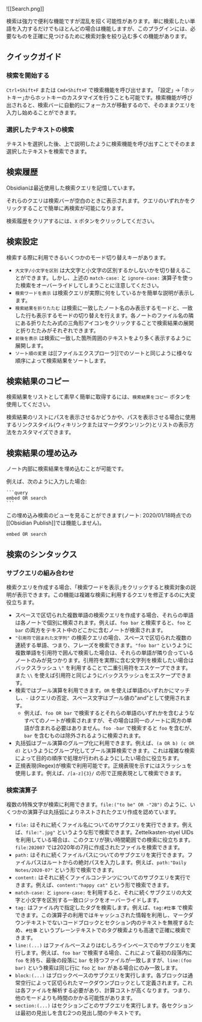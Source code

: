 ![[Search.png]]

検索は強力で便利な機能ですが混乱を招く可能性があります。単に検索したい単語を入力するだけでもほとんどの場合は機能しますが、このプラグインには、必要なものを正確に見つけるために検索対象を絞り込む多くの機能があります。

## クイックガイド

### 検索を開始する

`Ctrl+Shift+F` または `Cmd+Shift+F` で検索機能を呼び出せます。 ｢設定｣ → ｢ホットキー｣からホットキーのカスタマイズを行うことも可能です。検索機能が呼び出されると、検索バーに自動的にフォーカスが移動するので、そのままクエリを入力し始めることができます。

### 選択したテキストの検索

テキストを選択した後、上で説明したように検索機能を呼び出すことでそのまま選択したテキストを検索できます。
## 検索履歴

Obsidianは最近使用した検索クエリを記憶しています。

それらのクエリは検索バーが空白のときに表示されます。クエリのいずれかをクリックすることで簡単に再検索が可能になります。

検索履歴をクリアするには、`X` ボタンをクリックしてください。
## 検索設定

検索する際に利用できるいくつかのモード切り替えキーがあります。

- `大文字/小文字を区別` は大文字と小文字の区別するかしないかを切り替えることができます。しかし、上述の `match-case:` と `ignore-case:` 演算子を使った検索をオーバーライドしてしまうことに注意してください。
- `検索ワードを表示` は検索クエリが実際に何をしているかを簡単な説明が表示します。
- `検索結果を折りたたむ` は検索に一致したノート名のみ表示するモードと、一致した行も表示するモードの切り替えを行えます。各ノートのファイル名の隣にある折りたたみ式の三角形アイコンをクリックすることで検索結果の展開と折りたたみがそれぞれできます。
- `前後を表示` は検索に一致した箇所周囲のテキストをより多く表示するように展開します。
- `ソート順の変更` は[[ファイルエクスプローラ]]でのソートと同じように様々な順序によって検索結果をソートします。
## 検索結果のコピー

検索結果をリストとして素早く簡単に取得するには、`検索結果をコピー` ボタンを使用してください。

検索結果のリストにパスを表示させるかどうかや、パスを表示させる場合に使用するリンクスタイル(ウィキリンクまたはマークダウンリンク)とリストの表示方法をカスタマイズできます。

## 検索結果の埋め込み

ノート内部に検索結果を埋め込むことが可能です。

例えば、次のように入力した場合:

<pre><code>```query
embed OR search
```</code></pre>

この埋め込み検索のビューを見ることができます(ノート: 2020/01/18時点での[[Obsidian Publish]]では機能しません)。

```query
embed OR search
```

## 検索のシンタックス

### サブクエリの組み合わせ

検索クエリを作成する場合、｢検索ワードを表示｣をクリックすると検索対象の説明が表示できます。この機能は複雑な検索に利用するクエリを修正するのに大変役立ちます。

- スペースで区切られた複数単語の検索クエリを作成する場合、それらの単語は各ノートで個別に検索されます。例えば、`foo bar` と検索すると、`foo` と `bar` の両方をテキスト中のどこかに含むノートが検索されます。
- `"引用符で囲まれた文字列"` の検索クエリの場合、スペースで区切られた複数の連続する単語、つまり、フレーズを検索できます。`"foo bar"` というように複数単語を引用符で囲んで検索した場合は、それらの単語が隣り合っているノートのみが見つかります。引用符を実際に含む文字列を検索したい場合はバックスラッシュ `\"` を利用することで二重引用符をエスケープできます。また `\\` を使えば引用符と同じようにバックスラッシュをエスケープできます。
- 検索ではブール演算を利用できます。`OR` を使えば単語のいずれかにマッチし、`-` はクエリの否定、スペース文字はブール値の"and"として使用されます。
	- 例えば、`foo OR bar` で検索するとそれらの単語のいずれかを含むようなすべてのノートが検索されますが、その場合は同一のノートに両方の単語が含まれる必要はありません。`foo -bar` で検索すると `foo` を含むが、`bar` を含むものは除外されるように検索されます。
- 丸括弧はブール演算のグループ化に利用できます。例えば、`(a OR b) (c OR d)` というようにグループ化してブール演算検索できます。これは複雑な検索によって目的の順序で処理が行われるようにしたい場合に役立ちます。
- 正規表現(Regex)が検索で利用可能です。正規表現を示すにはスラッシュを使用します。例えば、`/[a-z]{3}/` の形で正規表現として検索できます。

### 検索演算子

複数の特殊文字が検索に利用できます。`file:("to be" OR -"2B")` のように、いくつかの演算子は丸括弧によりネストされたクエリ作成を認めています。

-  `file:` はそれに続くファイル名についてのサブクエリを実行できます。例えば、`file:".jpg"` というような形で検索できます。Zettelkasten-styel UIDsを利用している場合は、このクエリが狭い時間範囲での検索に役立ちます。`file:202007` では2020年の7月に作成されたファイルを検索できます。
-  `path:` はそれに続くファイルパスについてのサブクエリを実行できます。ファイルパスはルートからの絶対パスを入力します。例えば、`path:"Daily Notes/2020-07"` という形で検索できます。
- `content:` はそれに続くファイルコンテンツについてのサブクエリを実行できます。例えば、`content:"happy cat"` という形で検索できます。
-  `match-case:` と `ignore-case:` を利用すると、それに続くサブクエリの大文字と小文字を区別する一致ロジックをオーバーライドします。
- `tag:` はファイル内で指定したタグを検索します。例えば、`tag:#仕事` で検索できます。この演算子の利用ではキャッシュされた情報を利用し、マークダウンテキストでないコードブロックとセクション内のテキストを無視するため、`#仕事` というプレーンテキストでのタグ検索よりも高速で正確に検索できます。
- `line:(...)` はファイルベースよりはむしろラインベースでのサブクエリを実行します。例えば、`foo bar` で検索する場合、これによって最初の段落内に `foo` を持ち、最後の段落に `bar` を持つファイルが一致しますが、`line:(foo bar)` という検索は同じ行に `foo` と `bar` がある場合にのみ一致します。
- `block:(...)` はブロックベースのサブクエリを実行します。各ブロックは通常空行によって区切られたマークダウンブロックとして定義されます。これは各ファイルを解析する必要があり、計算コストが高くなります。つまり、他のモードよりも時間のかかる可能性があります。
- `section:(...)` はセクションごとのサブクエリを実行します。各セクションは最初の見出しを含む2つの見出し間のテキストです。
